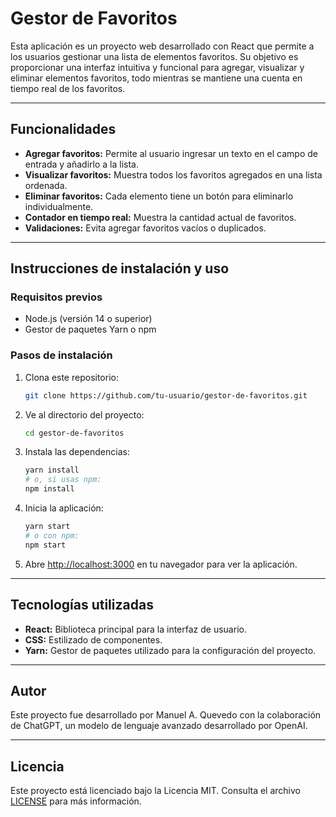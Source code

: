 # Gestor de Favoritos

Esta aplicación es un proyecto web desarrollado con React que permite a los usuarios gestionar una lista de elementos favoritos. Su objetivo es proporcionar una interfaz intuitiva y funcional para agregar, visualizar y eliminar elementos favoritos, todo mientras se mantiene una cuenta en tiempo real de los favoritos.

---

## Funcionalidades

- **Agregar favoritos:** Permite al usuario ingresar un texto en el campo de entrada y añadirlo a la lista.
- **Visualizar favoritos:** Muestra todos los favoritos agregados en una lista ordenada.
- **Eliminar favoritos:** Cada elemento tiene un botón para eliminarlo individualmente.
- **Contador en tiempo real:** Muestra la cantidad actual de favoritos.
- **Validaciones:** Evita agregar favoritos vacíos o duplicados.

---

## Instrucciones de instalación y uso

### Requisitos previos

- Node.js (versión 14 o superior)
- Gestor de paquetes Yarn o npm

### Pasos de instalación

1. Clona este repositorio:
   ```bash
   git clone https://github.com/tu-usuario/gestor-de-favoritos.git
   ```
2. Ve al directorio del proyecto:
   ```bash
   cd gestor-de-favoritos
   ```
3. Instala las dependencias:
   ```bash
   yarn install
   # o, si usas npm:
   npm install
   ```
4. Inicia la aplicación:
   ```bash
   yarn start
   # o con npm:
   npm start
   ```
5. Abre [http://localhost:3000](http://localhost:3000) en tu navegador para ver la aplicación.

---

## Tecnologías utilizadas

- **React:** Biblioteca principal para la interfaz de usuario.
- **CSS:** Estilizado de componentes. 
- **Yarn:** Gestor de paquetes utilizado para la configuración del proyecto.

---

## Autor

Este proyecto fue desarrollado por Manuel A. Quevedo con la colaboración de ChatGPT, un modelo de lenguaje avanzado desarrollado por OpenAI.

---

## Licencia

Este proyecto está licenciado bajo la Licencia MIT. Consulta el archivo [LICENSE](LICENSE) para más información.

